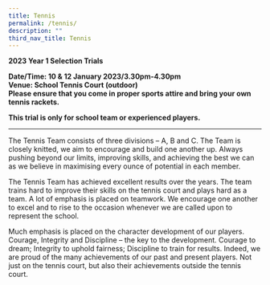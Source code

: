 ```yaml
---
title: Tennis
permalink: /tennis/
description: ""
third_nav_title: Tennis
---
```

**2023 Year 1 Selection Trials**

**Date/Time: 10 & 12 January 2023/3.30pm-4.30pm  
Venue: School Tennis Court (outdoor)  
Please ensure that you come in proper sports attire and bring your own tennis rackets.**

**This trial is only for school team or experienced players.**

* * *

The Tennis Team consists of three divisions – A, B and C. The Team is closely knitted, we aim to encourage and build one another up. Always pushing beyond our limits, improving skills, and achieving the best we can as we believe in maximising every ounce of potential in each member.

The Tennis Team has achieved excellent results over the years. The team trains hard to improve their skills on the tennis court and plays hard as a team. A lot of emphasis is placed on teamwork. We encourage one another to excel and to rise to the occasion whenever we are called upon to represent the school.

Much emphasis is placed on the character development of our players. Courage, Integrity and Discipline – the key to the development. Courage to dream; Integrity to uphold fairness; Discipline to train for results. Indeed, we are proud of the many achievements of our past and present players. Not just on the tennis court, but also their achievements outside the tennis court.